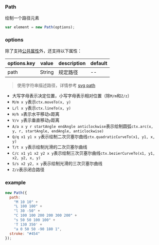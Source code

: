 ### Path

绘制一个路径元素

```js
var element = new Path(options);
```

### options

除了支持[公共属性](../../element/)外，还支持以下属性：

| options.key | value  | description | default |
| ----------- | ------ | ----------- | ------- |
| path        | String | 规定路径    | --      |

> 使用字符串描述路径，详情参考 [svg path](https://developer.mozilla.org/zh-CN/docs/Web/SVG/Tutorial/Paths)

- 大写字母表示决定位置，小写字母表示相对位置（除`M/m`和`Z/z`）
- `M/m x y`表示`ctx.moveTo(x, y)`
- `L/l x y`表示`ctx.lineTo(x, y)`
- `H/h x`表示水平移动`x`距离
- `V/v y`表示垂直移动`y`距离
- `A/a x y r startAngle endAngle anticlockwise`表示绘制圆弧`ctx.arc(x, y, r, startAngle, endAngle, anticlockwise)`
- `Q/q x1 y1 x y`表示绘制二次贝塞尔曲线`ctx.quadraticCurveTo(x1, y1, x, y)`
- `T/t x y`表示绘制光滑的二次贝塞尔曲线
- `C/c x1 y1 x2 y2 x y`表示绘制三次贝塞尔曲线`ctx.bezierCurveTo(x1, y1, x2, y2, x, y)`
- `S/s x2 y2, x y`表示绘制光滑的三次贝塞尔曲线
- `Z/z`表示闭合路径

### example

```js
new Path({
  path:
    "M 10 10" +
    "L 100 100" +
    "l 30 -50" +
    "C 100 100 200 200 300 200" +
    "s 50 50 100 100" +
    'T 130 350' +
    "a 0 50 50 -90 180 1",
  stroke: "#454"
});
```
<c-path></c-path>

